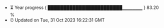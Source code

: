 - ⏳ Year progress { ████████████████████████▁▁▁▁▁▁ } 83.20 %
- ⏰ Updated on Tue, 31 Oct 2023 16:22:31 GMT

